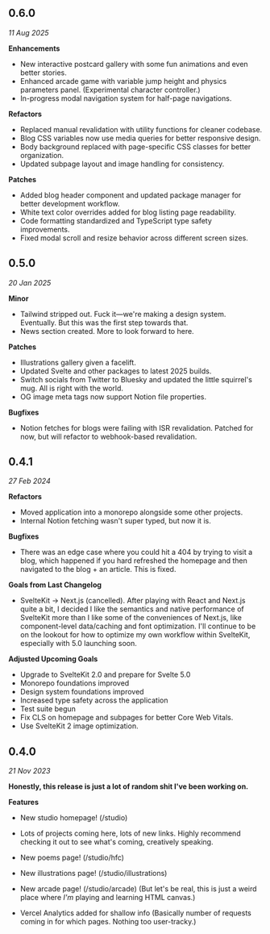 ## 0.6.0
_11 Aug 2025_

**Enhancements**
- New interactive postcard gallery with some fun animations and even better stories.
- Enhanced arcade game with variable jump height and physics parameters panel. (Experimental character controller.)
- In-progress modal navigation system for half-page navigations.

**Refactors**
- Replaced manual revalidation with utility functions for cleaner codebase.
- Blog CSS variables now use media queries for better responsive design.
- Body background replaced with page-specific CSS classes for better organization.
- Updated subpage layout and image handling for consistency.

**Patches**
- Added blog header component and updated package manager for better development workflow.
- White text color overrides added for blog listing page readability.
- Code formatting standardized and TypeScript type safety improvements.
- Fixed modal scroll and resize behavior across different screen sizes.

## 0.5.0
_20 Jan 2025_

**Minor**
- Tailwind stripped out. Fuck it—we're making a design system. Eventually. But this was the first step towards that.
- News section created. More to look forward to here.

**Patches**
- Illustrations gallery given a facelift.
- Updated Svelte and other packages to latest 2025 builds.
- Switch socials from Twitter to Bluesky and updated the little squirrel's mug. All is right with the world.
- OG image meta tags now support Notion file properties.

**Bugfixes**
- Notion fetches for blogs were failing with ISR revalidation. Patched for now, but will refactor to webhook-based revalidation.

## 0.4.1
_27 Feb 2024_

**Refactors**
- Moved application into a monorepo alongside some other projects.
- Internal Notion fetching wasn't super typed, but now it is.

**Bugfixes**
- There was an edge case where you could hit a 404 by trying to visit a blog, which happened if you hard refreshed the homepage and then navigated to the blog + an article. This is fixed.

**Goals from Last Changelog**
- SvelteKit -> Next.js (cancelled). After playing with React and Next.js quite a bit, I decided I like the semantics and native performance of SvelteKit more than I like some of the conveniences of Next.js, like component-level data/caching and font optimization. I'll continue to be on the lookout for how to optimize my own workflow within SvelteKit, especially with 5.0 launching soon.

**Adjusted Upcoming Goals**
- Upgrade to SvelteKit 2.0 and prepare for Svelte 5.0
- Monorepo foundations improved
- Design system foundations improved
- Increased type safety across the application
- Test suite begun
- Fix CLS on homepage and subpages for better Core Web Vitals.
- Use SvelteKit 2 image optimization.

## 0.4.0
_21 Nov 2023_

**Honestly, this release is just a lot of random shit I've been working on.**

**Features**
- New studio homepage! (/studio)
  
- Lots of projects coming here, lots of new links. Highly recommend checking it out to see what's coming, creatively speaking.
- New poems page! (/studio/hfc)
- New illustrations page! (/studio/illustrations)
- New arcade page! (/studio/arcade) (But let's be real, this is just a weird place where _I'm_ playing and learning HTML canvas.)
- Vercel Analytics added for shallow info (Basically number of requests coming in for which pages. Nothing too user-tracky.)
